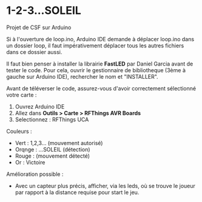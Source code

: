 # 1-2-3...SOLEIL
Projet de CSF sur Arduino

Si à l'ouverture de loop.ino, Arduino IDE demande à déplacer loop.ino dans un dossier loop, il faut impérativement déplacer tous les autres fichiers dans ce dossier aussi.

Il faut bien penser à installer la librairie **FastLED** par Daniel Garcia avant de tester le code.
Pour cela, ouvrir le gestionnaire de bibliotheque (3ème à gauche sur Arduino IDE), rechercher le nom et "INSTALLER".

Avant de téléverser le code, assurez-vous d'avoir correctement sélectionné votre carte :

1. Ouvrez Arduino IDE
2. Allez dans **Outils > Carte > RFThings AVR Boards**
3. Selectionnez : RFThings UCA


Couleurs :
- Vert : 1,2,3... (mouvement autorisé)
- Orqnge : ...SOLEIL (détection)
- Rouge : (mouvement détecté)
- Or : Victoire

Amélioration possible : 
- Avec un capteur plus précis, afficher, via les leds, où se trouve le joueur par rapport à la distance requise pour start le jeu.
